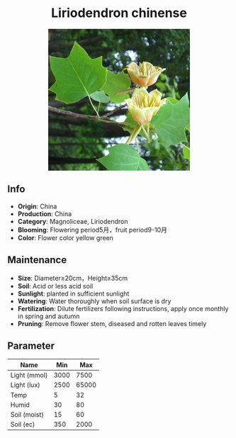 <h1 align='center'>Liriodendron chinense</h1>
<p align="center">
    <img 
        align='center'
        width='320'
        src="../images/liriodendron chinense.png" 
        alt='Liriodendron chinense' />
</p>

## Info

 - **Origin**: China
 - **Production**: China
 - **Category**: Magnoliceae, Liriodendron
 - **Blooming**: Flowering period5月，fruit period9-10月
 - **Color**: Flower color yellow green

## Maintenance

 - **Size**: Diameter≥20cm，Height≥35cm
 - **Soil**: Acid or less acid soil
 - **Sunlight**: planted in sufficient sunlight
 - **Watering**: Water thoroughly when soil surface is dry
 - **Fertilization**: Dilute fertilizers following instructions, apply once monthly in spring and autumn
 - **Pruning**: Remove flower stem, diseased and rotten leaves timely

## Parameter

| Name         | Min  | Max   |
|--------------|------|-------|
| Light (mmol) | 3000 | 7500  |
| Light (lux)  | 2500 | 65000 |
| Temp         | 5    | 32    |
| Humid        | 30   | 80    |
| Soil (moist) | 15   | 60    |
| Soil (ec)    | 350  | 2000  |